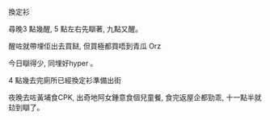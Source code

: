 換定衫

尋晚3 點幾醒, 5 點左右先瞓著, 九點又醒。

醒咗就帶埋佢出去買餸, 但買極都買唔到青瓜 Orz

今日瞓得少, 同埋好hyper 。

4 點幾去完廁所已經換定衫準備出街

夜晚去咗黃埔食CPK, 出奇地阿女鍾意食個兒童餐, 食完返屋企都勁乖, 十一點半就攰到瞓了。
